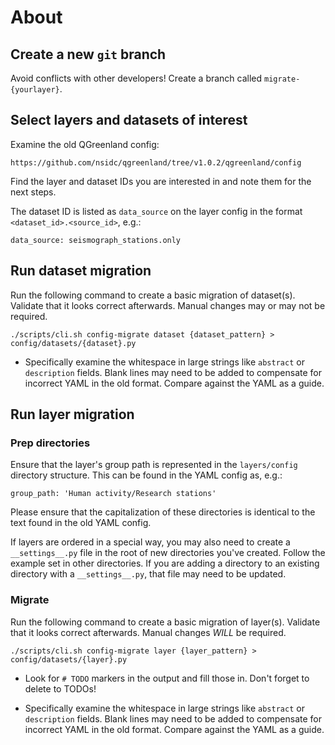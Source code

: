 # About

## Create a new `git` branch

Avoid conflicts with other developers! Create a branch called
`migrate-{yourlayer}`.


## Select layers and datasets of interest

Examine the old QGreenland config:

    https://github.com/nsidc/qgreenland/tree/v1.0.2/qgreenland/config

Find the layer and dataset IDs you are interested in and note them for the next
steps.

The dataset ID is listed as `data_source` on the layer config in the format
`<dataset_id>.<source_id>`, e.g.:

    data_source: seismograph_stations.only


## Run dataset migration

Run the following command to create a basic migration of dataset(s). Validate
that it looks correct afterwards. Manual changes may or may not be required.

`./scripts/cli.sh config-migrate dataset {dataset_pattern} > config/datasets/{dataset}.py`

* Specifically examine the whitespace in large strings like `abstract` or
  `description` fields. Blank lines may need to be added to compensate for
incorrect YAML in the old format. Compare against the YAML as a guide.

## Run layer migration

### Prep directories

Ensure that the layer's group path is represented in the `layers/config`
directory structure. This can be found in the YAML config as, e.g.:

    group_path: 'Human activity/Research stations'

Please ensure that the capitalization of these directories is identical to the
text found in the old YAML config.

If layers are ordered in a special way, you may also need to create a
`__settings__.py` file in the root of new directories you've created. Follow
the example set in other directories. If you are adding a directory to an
existing directory with a `__settings__.py`, that file may need to be updated.


### Migrate

Run the following command to create a basic migration of layer(s). Validate
that it looks correct afterwards. Manual changes _WILL_ be required.

`./scripts/cli.sh config-migrate layer {layer_pattern} > config/datasets/{layer}.py`

* Look for `# TODO` markers in the output and fill those in. Don't forget to
  delete to TODOs!

* Specifically examine the whitespace in large strings like `abstract` or
  `description` fields. Blank lines may need to be added to compensate for
incorrect YAML in the old format. Compare against the YAML as a guide.
